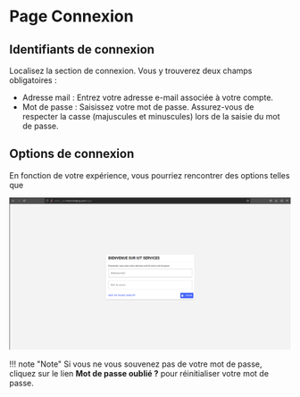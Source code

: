 # Page Connexion

## Identifiants de connexion

Localisez la section de connexion. Vous y trouverez deux champs obligatoires :

- Adresse mail : Entrez votre adresse e-mail associée à votre compte.
- Mot de passe : Saisissez votre mot de passe. Assurez-vous de respecter la casse (majuscules et minuscules) lors de la saisie du mot de passe.

## Options de connexion

En fonction de votre expérience, vous pourriez rencontrer des options telles que 

![Alt text](img/page_login.png)

!!! note "Note"
    Si vous ne vous souvenez pas de votre mot de passe, cliquez sur le lien **Mot de passe oublié ?** pour réinitialiser votre mot de passe.